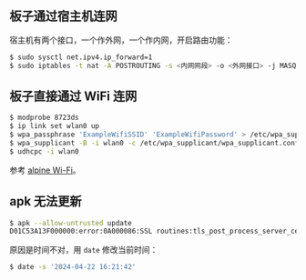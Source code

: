 ## 板子通过宿主机连网

宿主机有两个接口，一个作外网，一个作内网，开启路由功能：

```sh
$ sudo sysctl net.ipv4.ip_forward=1
$ sudo iptables -t nat -A POSTROUTING -s <内网网段> -o <外网接口> -j MASQUERADE
```



## 板子直接通过 WiFi 连网

```sh
$ modprobe 8723ds
$ ip link set wlan0 up
$ wpa_passphrase 'ExampleWifiSSID' 'ExampleWifiPassword' > /etc/wpa_supplicant/wpa_supplicant.conf
$ wpa_supplicant -B -i wlan0 -c /etc/wpa_supplicant/wpa_supplicant.conf
$ udhcpc -i wlan0
```

参考 [alpine Wi-Fi](https://wiki.alpinelinux.org/wiki/Wi-Fi)。



## apk 无法更新

```sh
$ apk --allow-untrusted update
D01C53A13F000000:error:0A000086:SSL routines:tls_post_process_server_certificate:certificate verify failed:ssl/statem/statem_clnt.c:2091:
```

原因是时间不对，用 `date` 修改当前时间：

```sh
$ date -s '2024-04-22 16:21:42'
```

